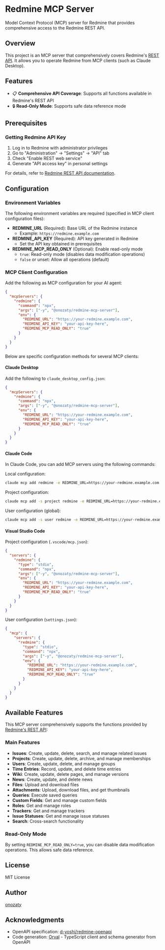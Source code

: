 # Redmine MCP Server

Model Context Protocol (MCP) server for Redmine that provides comprehensive access to the Redmine REST API.

## Overview

This project is an MCP server that comprehensively covers Redmine's [REST API](https://www.redmine.org/projects/redmine/wiki/rest_api). It allows you to operate Redmine from MCP clients (such as Claude Desktop).

## Features

- 📋 **Comprehensive API Coverage**: Supports all functions available in Redmine's REST API
- 🔒 **Read-Only Mode**: Supports safe data reference mode

## Prerequisites

### Getting Redmine API Key

1. Log in to Redmine with administrator privileges
2. Go to "Administration" → "Settings" → "API" tab
3. Check "Enable REST web service"
4. Generate "API access key" in personal settings

For details, refer to [Redmine REST API documentation](https://www.redmine.org/projects/redmine/wiki/rest_api#Authentication).

## Configuration

### Environment Variables

The following environment variables are required (specified in MCP client configuration files):

- **REDMINE_URL** (Required): Base URL of the Redmine instance
  - Example: `https://redmine.example.com`
- **REDMINE_API_KEY** (Required): API key generated in Redmine
  - Set the API key obtained in prerequisites
- **REDMINE_MCP_READ_ONLY** (Optional): Enable read-only mode
  - `true`: Read-only mode (disables data modification operations)
  - `false` or unset: Allow all operations (default)

### MCP Client Configuration

Add the following as MCP configuration for your AI agent:

```json
{
  "mcpServers": {
    "redmine": {
      "command": "npx",
      "args": ["-y", "@onozaty/redmine-mcp-server"],
      "env": {
        "REDMINE_URL": "https://your-redmine.example.com",
        "REDMINE_API_KEY": "your-api-key-here",
        "REDMINE_MCP_READ_ONLY": "true"
      }
    }
  }
}
```

Below are specific configuration methods for several MCP clients:

#### Claude Desktop

Add the following to `claude_desktop_config.json`:

```json
{
  "mcpServers": {
    "redmine": {
      "command": "npx",
      "args": ["-y", "@onozaty/redmine-mcp-server"],
      "env": {
        "REDMINE_URL": "https://your-redmine.example.com",
        "REDMINE_API_KEY": "your-api-key-here",
        "REDMINE_MCP_READ_ONLY": "true"
      }
    }
  }
}
```

#### Claude Code

In Claude Code, you can add MCP servers using the following commands:

Local configuration:
```bash
claude mcp add redmine -e REDMINE_URL=https://your-redmine.example.com -e REDMINE_API_KEY=your-api-key-here -e REDMINE_MCP_READ_ONLY=true -- npx -y @onozaty/redmine-mcp-server
```

Project configuration:
```bash
claude mcp add -s project redmine -e REDMINE_URL=https://your-redmine.example.com -e REDMINE_API_KEY=your-api-key-here -e REDMINE_MCP_READ_ONLY=true -- npx -y @onozaty/redmine-mcp-server
```

User configuration (global):
```bash
claude mcp add -s user redmine -e REDMINE_URL=https://your-redmine.example.com -e REDMINE_API_KEY=your-api-key-here -e REDMINE_MCP_READ_ONLY=true -- npx -y @onozaty/redmine-mcp-server
```

#### Visual Studio Code

Project configuration (`.vscode/mcp.json`):

```json
{
  "servers": {
    "redmine": {
      "type": "stdio",
      "command": "npx",
      "args": ["-y", "@onozaty/redmine-mcp-server"],
      "env": {
        "REDMINE_URL": "https://your-redmine.example.com",
        "REDMINE_API_KEY": "your-api-key-here",
        "REDMINE_MCP_READ_ONLY": "true"
      }
    }
  }
}
```

User configuration (`settings.json`):

```json
{
  "mcp": {
    "servers": {
      "redmine": {
        "type": "stdio",
        "command": "npx",
        "args": ["-y", "@onozaty/redmine-mcp-server"],
        "env": {
          "REDMINE_URL": "https://your-redmine.example.com",
          "REDMINE_API_KEY": "your-api-key-here",
          "REDMINE_MCP_READ_ONLY": "true"
        }
      }
    }
  }
}
```

## Available Features

This MCP server comprehensively supports the functions provided by [Redmine's REST API](https://www.redmine.org/projects/redmine/wiki/rest_api):

### Main Features

- **Issues**: Create, update, delete, search, and manage related issues
- **Projects**: Create, update, delete, archive, and manage memberships
- **Users**: Create, update, delete, and manage groups
- **Time Entries**: Record, update, and delete time entries
- **Wiki**: Create, update, delete pages, and manage versions
- **News**: Create, update, and delete news
- **Files**: Upload and download files
- **Attachments**: Upload, download files, and get thumbnails
- **Queries**: Execute saved queries
- **Custom Fields**: Get and manage custom fields
- **Roles**: Get and manage roles
- **Trackers**: Get and manage trackers
- **Issue Statuses**: Get and manage issue statuses
- **Search**: Cross-search functionality

### Read-Only Mode

By setting `REDMINE_MCP_READ_ONLY=true`, you can disable data modification operations. This allows safe data reference.

## License

MIT License

## Author

[onozaty](https://github.com/onozaty)

## Acknowledgments

- OpenAPI specification: [d-yoshi/redmine-openapi](https://github.com/d-yoshi/redmine-openapi)
- Code generation: [Orval](https://orval.dev/) - TypeScript client and schema generator from OpenAPI
